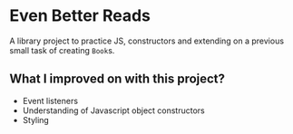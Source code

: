 # Even Better Reads

A library project to practice JS, constructors and extending on a previous small task of creating `Book`s.

## What I improved on with this project?

- Event listeners
- Understanding of Javascript object constructors
- Styling
